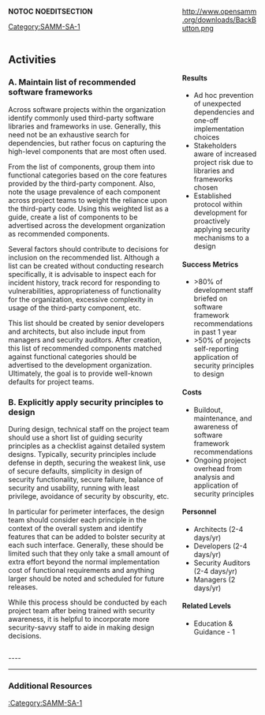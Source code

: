 <div style="float:left; width:65%;">

</div>

<div style="float:right; width:30%;">

[<http://www.opensamm.org/downloads/BackButton.png>](http://www.owasp.org/index.php/SAMM_-_Construction)

</div>

<div style="width:100%; float:left;">

<div style="width:30%; float:right; padding-top:50px; padding-left:10px;">

#### Results

  - Ad hoc prevention of unexpected dependencies and one-off
    implementation choices
  - Stakeholders aware of increased project risk due to libraries and
    frameworks chosen
  - Established protocol within development for proactively applying
    security mechanisms to a design

#### Success Metrics

  - \>80% of development staff briefed on software framework
    recommendations in past 1 year
  - \>50% of projects self-reporting application of security principles
    to design

#### Costs

  - Buildout, maintenance, and awareness of software framework
    recommendations
  - Ongoing project overhead from analysis and application of security
    principles

#### Personnel

  - Architects (2-4 days/yr)
  - Developers (2-4 days/yr)
  - Security Auditors (2-4 days/yr)
  - Managers (2 days/yr)

#### Related Levels

  - Education & Guidance - 1

</div>

<div style="float:left; width:65%;">

## Activities

### A. Maintain list of recommended software frameworks

Across software projects within the organization identify commonly used
third-party software libraries and frameworks in use. Generally, this
need not be an exhaustive search for dependencies, but rather focus on
capturing the high-level components that are most often used.

From the list of components, group them into functional categories based
on the core features provided by the third-party component. Also, note
the usage prevalence of each component across project teams to weight
the reliance upon the third-party code. Using this weighted list as a
guide, create a list of components to be advertised across the
development organization as recommended components.

Several factors should contribute to decisions for inclusion on the
recommended list. Although a list can be created without conducting
research specifically, it is advisable to inspect each for incident
history, track record for responding to vulnerabilities, appropriateness
of functionality for the organization, excessive complexity in usage of
the third-party component, etc.

This list should be created by senior developers and architects, but
also include input from managers and security auditors. After creation,
this list of recommended components matched against functional
categories should be advertised to the development organization.
Ultimately, the goal is to provide well-known defaults for project
teams.

### B. Explicitly apply security principles to design

During design, technical staff on the project team should use a short
list of guiding security principles as a checklist against detailed
system designs. Typically, security principles include defense in depth,
securing the weakest link, use of secure defaults, simplicity in design
of security functionality, secure failure, balance of security and
usability, running with least privilege, avoidance of security by
obscurity, etc.

In particular for perimeter interfaces, the design team should consider
each principle in the context of the overall system and identify
features that can be added to bolster security at each such interface.
Generally, these should be limited such that they only take a small
amount of extra effort beyond the normal implementation cost of
functional requirements and anything larger should be noted and
scheduled for future releases.

While this process should be conducted by each project team after being
trained with security awareness, it is helpful to incorporate more
security-savvy staff to aide in making design decisions.

</div>

</div>

<div style="float:left; width:100%;">




\----

-----

### Additional Resources

[:Category:SAMM-SA-1](:Category:SAMM-SA-1 "wikilink")

</div>

__NOTOC__ __NOEDITSECTION__

[Category:SAMM-SA-1](Category:SAMM-SA-1 "wikilink")